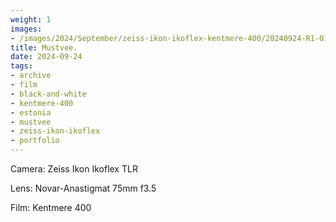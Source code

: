 ```yaml
---
weight: 1
images:
- /images/2024/September/zeiss-ikon-ikoflex-kentmere-400/20240924-R1-01870-0011.jpg
title: Mustvee.
date: 2024-09-24
tags:
- archive
- film
- black-and-white
- kentmere-400
- estonia
- mustvee
- zeiss-ikon-ikoflex
- portfolio
---
```


Camera: Zeiss Ikon Ikoflex TLR

Lens: Novar-Anastigmat 75mm f3.5

Film: Kentmere 400
